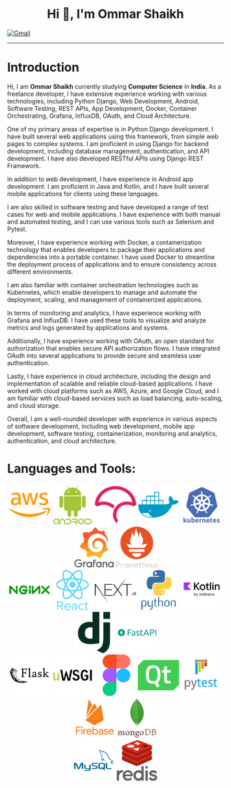 <h1 align="center"> Hi 👋, I'm Ommar Shaikh </h1>

[![Gmail](https://img.shields.io/badge/Gmail-D14836?style=for-the-badge&logo=gmail&logoColor=white)](mailto:ommarshaikh20@gmail.com)
<hr>

<h1 align="left">Introduction</h1>

Hi, I am **Ommar Shaikh** currently studying **Computer Science** in **India**. As a freelance developer, I have extensive experience working with various technologies, including Python Django, Web Development, Android, Software Testing, REST APIs, App Development, Docker, Container Orchestrating, Grafana, InfluxDB, OAuth, and Cloud Architecture.

One of my primary areas of expertise is in Python Django development. I have built several web applications using this framework, from simple web pages to complex systems. I am proficient in using Django for backend development, including database management, authentication, and API development. I have also developed RESTful APIs using Django REST Framework.

In addition to web development, I have experience in Android app development. I am proficient in Java and Kotlin, and I have built several mobile applications for clients using these languages.

I am also skilled in software testing and have developed a range of test cases for web and mobile applications. I have experience with both manual and automated testing, and I can use various tools such as Selenium and Pytest.

Moreover, I have experience working with Docker, a containerization technology that enables developers to package their applications and dependencies into a portable container. I have used Docker to streamline the deployment process of applications and to ensure consistency across different environments.

I am also familiar with container orchestration technologies such as Kubernetes, which enable developers to manage and automate the deployment, scaling, and management of containerized applications.

In terms of monitoring and analytics, I have experience working with Grafana and InfluxDB. I have used these tools to visualize and analyze metrics and logs generated by applications and systems.

Additionally, I have experience working with OAuth, an open standard for authorization that enables secure API authorization flows. I have integrated OAuth into several applications to provide secure and seamless user authentication.

Lastly, I have experience in cloud architecture, including the design and implementation of scalable and reliable cloud-based applications. I have worked with cloud platforms such as AWS, Azure, and Google Cloud, and I am familiar with cloud-based services such as load balancing, auto-scaling, and cloud storage.

Overall, I am a well-rounded developer with experience in various aspects of software development, including web development, mobile app development, software testing, containerization, monitoring and analytics, authentication, and cloud architecture.



<h1 align="left">Languages and Tools:</h1>
<div align="center" style="display: flex; flex-direction: column; align-content: center; align-items: center;">
    <div style="align-self: center">
        <a> <img src="https://github.com/devicons/devicon/blob/master/icons/amazonwebservices/amazonwebservices-plain-wordmark.svg" width="96" height="96"> </a>
        <a> <img src="https://github.com/devicons/devicon/blob/master/icons/android/android-plain-wordmark.svg" width="96" height="96"> </a>
        <a> <img src="https://github.com/devicons/devicon/blob/master/icons/codecov/codecov-plain.svg" width="96" height="96"> </a>
        <a> <img src="https://github.com/devicons/devicon/blob/master/icons/docker/docker-plain.svg" width="96" height="96"> </a>
        <a> <img src="https://github.com/devicons/devicon/blob/master/icons/kubernetes/kubernetes-plain-wordmark.svg" width="96" height="96"> </a>
        <a> <img src="https://github.com/devicons/devicon/blob/master/icons/grafana/grafana-original-wordmark.svg" width="96" height="96"> </a>
        <a> <img src="https://github.com/devicons/devicon/blob/master/icons/prometheus/prometheus-original-wordmark.svg" width="96" height="96"> </a>
    </div>
    <div style="align-self: center">
        <a> <img src="https://github.com/devicons/devicon/blob/master/icons/nginx/nginx-original.svg" width="96" height="96"> </a>
        <a> <img src="https://github.com/devicons/devicon/blob/master/icons/react/react-original-wordmark.svg" width="96" height="96"> </a>
        <a> <img src="https://github.com/devicons/devicon/blob/master/icons/nextjs/nextjs-original-wordmark.svg" width="96" height="96"> </a>
        <a> <img src="https://github.com/devicons/devicon/blob/master/icons/python/python-original-wordmark.svg" width="96" height="96"> </a>
        <a> <img src="https://github.com/devicons/devicon/blob/master/icons/kotlin/kotlin-original-wordmark.svg" width="96" height="96"> </a>
        <a> <img src="https://github.com/devicons/devicon/blob/master/icons/django/django-plain.svg" width="96" height="96"> </a>
        <a> <img src="https://github.com/devicons/devicon/blob/master/icons/fastapi/fastapi-plain-wordmark.svg" width="96" height="96"> </a>
    </div>
    <div style="align-self: center">
        <a> <img src="https://github.com/devicons/devicon/blob/master/icons/flask/flask-original-wordmark.svg" width="96" height="96"> </a>
        <a> <img src="https://github.com/devicons/devicon/blob/master/icons/uwsgi/uwsgi-original.svg" width="96" height="96"> </a>
        <a> <img src="https://github.com/devicons/devicon/blob/master/icons/figma/figma-original.svg" width="96" height="96"> </a>
        <a> <img src="https://github.com/devicons/devicon/blob/master/icons/qt/qt-original.svg" width="96" height="96"> </a>
        <a> <img src="https://github.com/devicons/devicon/blob/master/icons/pytest/pytest-original-wordmark.svg" width="96" height="96"> </a>
        <a> <img src="https://github.com/devicons/devicon/blob/master/icons/firebase/firebase-plain-wordmark.svg" width="96" height="96"> </a>
        <a> <img src="https://github.com/devicons/devicon/blob/master/icons/mongodb/mongodb-original-wordmark.svg" width="96" height="96"> </a>
    </div>
    <div style="align-self: center">
        <a> <img src="https://github.com/devicons/devicon/blob/master/icons/mysql/mysql-plain-wordmark.svg" width="96" height="96"> </a>
        <a> <img src="https://github.com/devicons/devicon/blob/master/icons/redis/redis-original-wordmark.svg" width="96" height="96"> </a>
    </div>
</div>
